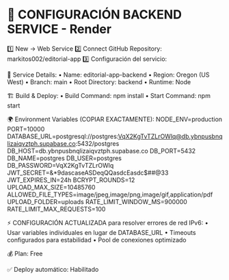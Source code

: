 🔧 CONFIGURACIÓN BACKEND SERVICE - Render
==========================================

1️⃣ New → Web Service
2️⃣ Connect GitHub Repository: markitos002/editorial-app
3️⃣ Configuración del servicio:

📝 Service Details:
   • Name: editorial-app-backend
   • Region: Oregon (US West)
   • Branch: main
   • Root Directory: backend
   • Runtime: Node

🏗️ Build & Deploy:
   • Build Command: npm install
   • Start Command: npm start

🌍 Environment Variables (COPIAR EXACTAMENTE):
NODE_ENV=production
PORT=10000
DATABASE_URL=postgresql://postgres:VqX2KgTvTZLrOWlq@db.ybnpusbnqlizaiqvztph.supabase.co:5432/postgres
DB_HOST=db.ybnpusbnqlizaiqvztph.supabase.co
DB_PORT=5432
DB_NAME=postgres
DB_USER=postgres
DB_PASSWORD=VqX2KgTvTZLrOWlq
JWT_SECRET=$%^Tdasd9529841#$&*9dascaseASDeqQQasdcEasdc$##@33
JWT_EXPIRES_IN=24h
BCRYPT_ROUNDS=12
UPLOAD_MAX_SIZE=10485760
ALLOWED_FILE_TYPES=image/jpeg,image/png,image/gif,application/pdf
UPLOAD_FOLDER=uploads
RATE_LIMIT_WINDOW_MS=900000
RATE_LIMIT_MAX_REQUESTS=100

⚡ CONFIGURACIÓN ACTUALIZADA para resolver errores de red IPv6:
   • Usar variables individuales en lugar de DATABASE_URL
   • Timeouts configurados para estabilidad
   • Pool de conexiones optimizado

💰 Plan: Free

✅ Deploy automático: Habilitado
